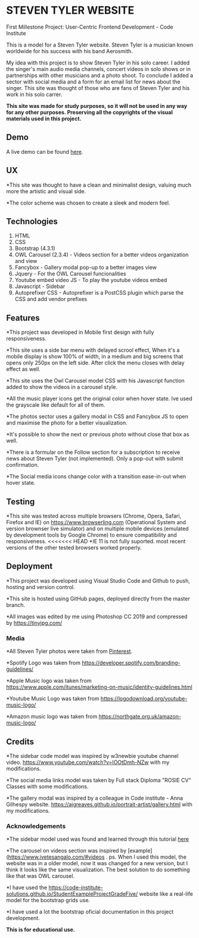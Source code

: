 # STEVEN TYLER WEBSITE
First Millestone Project: User-Centric Frontend Development - Code Institute 

This is a model for a Steven Tyler website. Steven Tyler is a musician known worldwide for his success with his band Aerosmith.

My idea with this project is to show Steven Tyler in his solo career. I added the singer's main audio media channels, concert videos in solo shows or in partnerships with other musicians and a photo shoot. To conclude I added a sector with social media and a form for an email list for news about the singer.
This site was thought of those who are fans of Steven Tyler and his work in his solo carrer. 

**This site was made for study purposes, so it will not be used in any way for any other purposes. Preserving all the copyrights of the visual materials used in this project.**


## Demo
A live demo can be found [here](https://rodrigoneumann.github.io/First-milestone-project/).


## UX
*This site was thought to have a clean and minimalist design, valuing much more the artistic and visual side.

*The color scheme was chosen to create a sleek and modern feel. 


## Technologies
1. HTML
2. CSS
3. Bootstrap (4.3.1)
4. OWL Carousel (2.3.4) - Videos section for a better videos organization and view
5. Fancybox - Gallery modal pop-up to a better images view
6. Jquery - For the OWL Carousel funcionalities
7. Youtube embed video JS - To play the youtube videos embed
8. Javascript - Sidebar
9. Autoprefixer CSS - Autoprefixer is a PostCSS plugin which parse the CSS and add vendor prefixes


## Features
*This project was developed in Mobile first design with fully responsiveness.

*This site uses a side bar menu with delayed scrool effect, When it's a mobile display is show 100% of width, in a medium and big screens that opens only 250px on the left side. After click the menu closes with delay effect as well.

*This site uses the Owl Carousel model CSS with his Javascript function added to show the videos in a carousel style.

*All the music player icons get the original color when hover state. Ive used the grayscale like default for all of them.

*The photos sector uses a gallery modal in CSS and Fancybox JS to open and maximise the photo for a better visualization.

*It's possible to show the next or previous photo without close that box as well.   

*There is a formular on the Follow section for a subscription to receive news about Steven Tyler (not implemented). Only a pop-out with submit confirmation.

*The Social media icons change color with a transition ease-in-out when hover state.

## Testing
*This site was tested across multiple browsers (Chrome, Opera, Safari, Firefox and IE) on https://www.browserling.com (Operational System and version brownser live simulator) and on multiple mobile devices (emulated by development tools by Google Chrome) to ensure compatibility and responsiveness.
<<<<<<< HEAD
*IE 11 is not fully suported. most recent versions of the other tested browsers worked properly.


## Deployment
*This project was developed using Visual Studio Code and Github to push, hosting and version control.

*This site is hosted using GitHub pages, deployed directly from the master branch.

*All images was edited by me using Photoshop CC 2019 and compressed by https://tinyjpg.com/


### Media
*All Steven Tyler photos were taken from [Pinterest](https://www.pinterest.co.uk/search/pins/?q=steven%20tyler&rs=typed&term_meta[]=steven%7Ctyped&term_meta[]=tyler%7Ctyped).

*Spotify Logo was taken from https://developer.spotify.com/branding-guidelines/

*Apple Music logo was taken from https://www.apple.com/itunes/marketing-on-music/identity-guidelines.html

*Youtube Music Logo was taken from https://logodownload.org/youtube-music-logo/

*Amazon music logo was taken from https://northgate.org.uk/amazon-music-logo/


## Credits
*The sidebar code model was inspired by w3newbie youtube channel video. https://www.youtube.com/watch?v=IOOtDmh-NZw with my modifications. 

*The social media links model was taken by Full stack Diploma "ROSIE CV" Classes with some modifications.

*The gallery modal was inspired by a colleague in Code institute - Anna Gilhespy website. https://ajgreaves.github.io/portrait-artist/gallery.html with my modifications.


### Acknowledgements
*The sidebar model used was found and learned through this tutorial [here](https://www.youtube.com/watch?v=IOOtDmh-NZw)

*The carousel on videos section was inspired by [example](https://www.ivetesangalo.com/#videos . ps. When I used this model, the website was in a older model, now it was changed for a new version, but I think it looks like the same visualization.
The best solution to do something like that was OWL carousel.

*I have used the https://code-institute-solutions.github.io/StudentExampleProjectGradeFive/ website like a real-life model for the bootstrap grids use. 

*I have used a lot the bootstrap oficial documentation in this project development. 

**This is for educational use.** 
